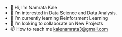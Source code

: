 - 👋 Hi, I’m Namrata Kale
- 👀 I’m interested in Data Science and Data Analysis.
- 🌱 I’m currently learning Reinforsment Learning
- 💞️ I’m looking to collaborate on New Projects
- 📫 How to reach me kalenamrata3@gmail.com

<!---
kale378/kale378 is a ✨ special ✨ repository because its `README.md` (this file) appears on your GitHub profile.
You can click the Preview link to take a look at your changes.
--->
